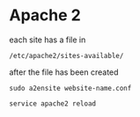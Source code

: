 # Apache 2



each site has a file in

`/etc/apache2/sites-available/`

after the file has been created

`sudo a2ensite website-name.conf`


`service apache2 reload`
